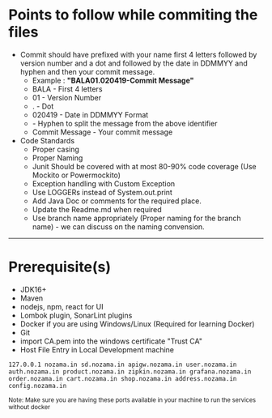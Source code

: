 # Points to follow while commiting the files

* Commit should have prefixed with your name first 4 letters followed by version number and a dot and followed by the date in DDMMYY and hyphen and then your commit message.
    * Example : **"BALA01.020419-Commit Message"**
    * BALA - First 4 letters
    * 01 - Version Number
    * . - Dot
    * 020419 - Date in DDMMYY Format
    * \- Hyphen to split the message from the above identifier
    * Commit Message - Your commit message
* Code Standards
    * Proper casing
    * Proper Naming
    * Junit Should be covered with at most 80-90% code coverage (Use Mockito or Powermockito)
    * Exception handling with Custom Exception
    * Use LOGGERs instead of System.out.print
    * Add Java Doc or comments for the required place.
    * Update the Readme.md when required
    * Use branch name appropriately (Proper naming for the branch name) - we can discuss on the naming convension.

--------------------------------------------------------------

# Prerequisite(s)

- JDK16+ 
- Maven
- nodejs, npm, react for UI
- Lombok plugin, SonarLint plugins
- Docker if you are using Windows/Linux (Required for learning Docker)
- Git 
- import CA.pem into the windows certificate "Trust CA"
- Host File Entry in Local Development machine
```
127.0.0.1 nozama.in sd.nozama.in apigw.nozama.in user.nozama.in auth.nozama.in product.nozama.in zipkin.nozama.in grafana.nozama.in order.nozama.in cart.nozama.in shop.nozama.in address.nozama.in config.nozama.in

```
<sup>Note: Make sure you are having these ports available in your machine to run the services without docker</sup>

